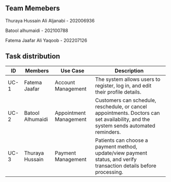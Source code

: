 ## Team Memebers 

Thuraya Hussain Ali Aljanabi - 202006936

Batool alhumaidi - 202100788

Fatema Jaafar Ali Yaqoob - 202207126

## Task distribution

| ID   | Members          | Use Case               | Description  |
|------|-----------------|------------------------|--------------|
| UC-1 | Fatema Jaafar   | Account Management    | The system allows users to register, log in, and edit their profile details.  |
| UC-2 | Batool Alhumaidi | Appointment Management | Customers can schedule, reschedule, or cancel appointments. Doctors can set availability, and the system sends automated reminders.  |
| UC-3 | Thuraya Hussain  | Payment Management    | Patients can choose a payment method, update/view payment status, and verify transaction details before processing.  |

